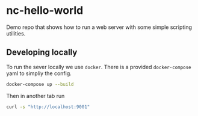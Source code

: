 # nc-hello-world

Demo repo that shows how to run a web server with some simple scripting utilities.

## Developing locally

To run the sever locally we use `docker`. There is a provided `docker-compose` yaml to simpliy the config.

```bash
docker-compose up --build
```

Then in another tab run

```bash
curl -s "http://localhost:9001"
```
